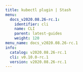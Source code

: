 ```yaml
---
title: kubectl plugin | Stash
menu:
  docs_v2020.08.26-rc.1:
    identifier: cli
    name: CLI
    parent: latest-guides
    weight: 120
menu_name: docs_v2020.08.26-rc.1
info:
  catalog: v2020.08.26-rc.1
  cli: v0.10.0-rc.1
  version: v2020.08.26-rc.1
---
```


